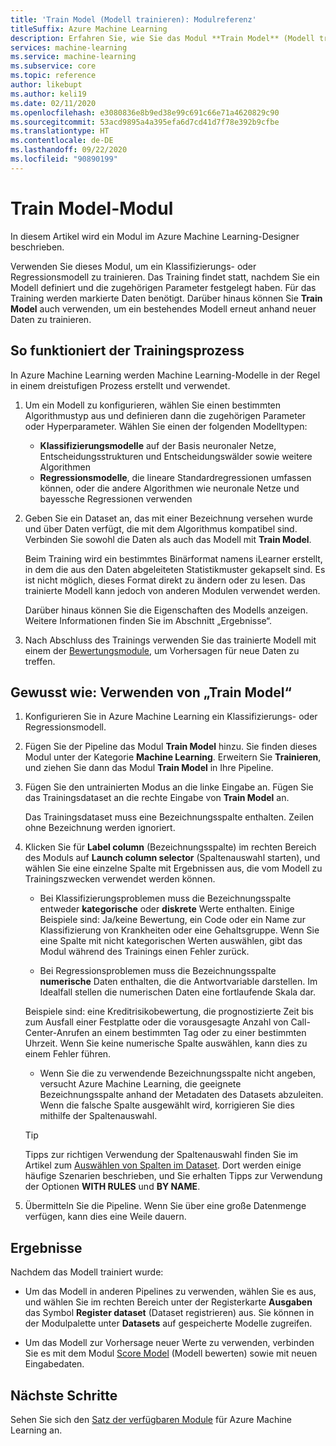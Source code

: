```yaml
---
title: 'Train Model (Modell trainieren): Modulreferenz'
titleSuffix: Azure Machine Learning
description: Erfahren Sie, wie Sie das Modul **Train Model** (Modell trainieren) in Azure Machine Learning zum Trainieren eines Klassifizierungs- oder Regressionsmodells verwenden.
services: machine-learning
ms.service: machine-learning
ms.subservice: core
ms.topic: reference
author: likebupt
ms.author: keli19
ms.date: 02/11/2020
ms.openlocfilehash: e3080836e8b9ed38e99c691c66e71a4620829c90
ms.sourcegitcommit: 53acd9895a4a395efa6d7cd41d7f78e392b9cfbe
ms.translationtype: HT
ms.contentlocale: de-DE
ms.lasthandoff: 09/22/2020
ms.locfileid: "90890199"
---
```

# <a name="train-model-module"></a>Train Model-Modul

In diesem Artikel wird ein Modul im Azure Machine Learning-Designer beschrieben.

Verwenden Sie dieses Modul, um ein Klassifizierungs- oder Regressionsmodell zu trainieren. Das Training findet statt, nachdem Sie ein Modell definiert und die zugehörigen Parameter festgelegt haben. Für das Training werden markierte Daten benötigt. Darüber hinaus können Sie **Train Model** auch verwenden, um ein bestehendes Modell erneut anhand neuer Daten zu trainieren. 

## <a name="how-the-training-process-works"></a>So funktioniert der Trainingsprozess

In Azure Machine Learning werden Machine Learning-Modelle in der Regel in einem dreistufigen Prozess erstellt und verwendet. 

1. Um ein Modell zu konfigurieren, wählen Sie einen bestimmten Algorithmustyp aus und definieren dann die zugehörigen Parameter oder Hyperparameter. Wählen Sie einen der folgenden Modelltypen: 

    + **Klassifizierungsmodelle** auf der Basis neuronaler Netze, Entscheidungsstrukturen und Entscheidungswälder sowie weitere Algorithmen
    + **Regressionsmodelle**, die lineare Standardregressionen umfassen können, oder die andere Algorithmen wie neuronale Netze und bayessche Regressionen verwenden  

2. Geben Sie ein Dataset an, das mit einer Bezeichnung versehen wurde und über Daten verfügt, die mit dem Algorithmus kompatibel sind. Verbinden Sie sowohl die Daten als auch das Modell mit **Train Model**.

    Beim Training wird ein bestimmtes Binärformat namens iLearner erstellt, in dem die aus den Daten abgeleiteten Statistikmuster gekapselt sind. Es ist nicht möglich, dieses Format direkt zu ändern oder zu lesen. Das trainierte Modell kann jedoch von anderen Modulen verwendet werden. 
    
    Darüber hinaus können Sie die Eigenschaften des Modells anzeigen. Weitere Informationen finden Sie im Abschnitt „Ergebnisse“.

3. Nach Abschluss des Trainings verwenden Sie das trainierte Modell mit einem der [Bewertungsmodule](./score-model.md), um Vorhersagen für neue Daten zu treffen.

## <a name="how-to-use-train-model"></a>Gewusst wie: Verwenden von „Train Model“ 
  
1.  Konfigurieren Sie in Azure Machine Learning ein Klassifizierungs- oder Regressionsmodell.
    
2. Fügen Sie der Pipeline das Modul **Train Model** hinzu.  Sie finden dieses Modul unter der Kategorie **Machine Learning**. Erweitern Sie **Trainieren**, und ziehen Sie dann das Modul **Train Model** in Ihre Pipeline.
  
3.  Fügen Sie den untrainierten Modus an die linke Eingabe an. Fügen Sie das Trainingsdataset an die rechte Eingabe von **Train Model** an.

    Das Trainingsdataset muss eine Bezeichnungsspalte enthalten. Zeilen ohne Bezeichnung werden ignoriert.
  
4.  Klicken Sie für **Label column** (Bezeichnungsspalte) im rechten Bereich des Moduls auf **Launch column selector** (Spaltenauswahl starten), und wählen Sie eine einzelne Spalte mit Ergebnissen aus, die vom Modell zu Trainingszwecken verwendet werden können.
  
    - Bei Klassifizierungsproblemen muss die Bezeichnungsspalte entweder **kategorische** oder **diskrete** Werte enthalten. Einige Beispiele sind: Ja/keine Bewertung, ein Code oder ein Name zur Klassifizierung von Krankheiten oder eine Gehaltsgruppe.  Wenn Sie eine Spalte mit nicht kategorischen Werten auswählen, gibt das Modul während des Trainings einen Fehler zurück.
  
    -   Bei Regressionsproblemen muss die Bezeichnungsspalte **numerische** Daten enthalten, die die Antwortvariable darstellen. Im Idealfall stellen die numerischen Daten eine fortlaufende Skala dar. 
    
    Beispiele sind: eine Kreditrisikobewertung, die prognostizierte Zeit bis zum Ausfall einer Festplatte oder die vorausgesagte Anzahl von Call-Center-Anrufen an einem bestimmten Tag oder zu einer bestimmten Uhrzeit.  Wenn Sie keine numerische Spalte auswählen, kann dies zu einem Fehler führen.
  
    -   Wenn Sie die zu verwendende Bezeichnungsspalte nicht angeben, versucht Azure Machine Learning, die geeignete Bezeichnungsspalte anhand der Metadaten des Datasets abzuleiten. Wenn die falsche Spalte ausgewählt wird, korrigieren Sie dies mithilfe der Spaltenauswahl.
  
    > [!TIP] 
    > Tipps zur richtigen Verwendung der Spaltenauswahl finden Sie im Artikel zum [Auswählen von Spalten im Dataset](./select-columns-in-dataset.md). Dort werden einige häufige Szenarien beschrieben, und Sie erhalten Tipps zur Verwendung der Optionen **WITH RULES** und **BY NAME**.
  
5.  Übermitteln Sie die Pipeline. Wenn Sie über eine große Datenmenge verfügen, kann dies eine Weile dauern.

## <a name="results"></a>Ergebnisse

Nachdem das Modell trainiert wurde:


+ Um das Modell in anderen Pipelines zu verwenden, wählen Sie es aus, und wählen Sie im rechten Bereich unter der Registerkarte **Ausgaben** das Symbol **Register dataset** (Dataset registrieren) aus. Sie können in der Modulpalette unter **Datasets** auf gespeicherte Modelle zugreifen.

+ Um das Modell zur Vorhersage neuer Werte zu verwenden, verbinden Sie es mit dem Modul [Score Model](./score-model.md) (Modell bewerten) sowie mit neuen Eingabedaten.


## <a name="next-steps"></a>Nächste Schritte

Sehen Sie sich den [Satz der verfügbaren Module](module-reference.md) für Azure Machine Learning an. 